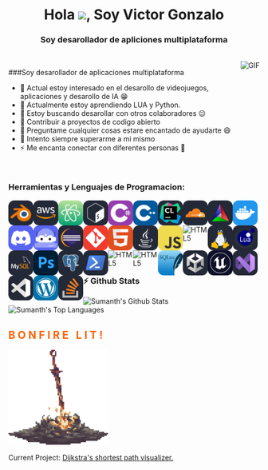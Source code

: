 <h1 align="center">Hola <img src="https://media.giphy.com/media/hvRJCLFzcasrR4ia7z/giphy.gif" width="35">, Soy Victor Gonzalo</h1>
<h3 align="center">Soy desarollador de apliciones multiplataforma</h3>

<br>

<img align="right" height="270px" alt="GIF" src="https://i.pinimg.com/originals/e4/26/70/e426702edf874b181aced1e2fa5c6cde.gif" />

###Soy desarollador de aplicaciones multiplataforma
- 🔭 Actual estoy interesado en el desarollo de videojuegos, aplicaciones y desarollo de IA :grin:
- 🌱 Actualmente estoy aprendiendo LUA y Python.
- 👯 Estoy buscando desarollar con otros colaboradores :wink:
- 🥅 Contribuir a proyectos de codigo abierto
- 💬 Preguntame cualquier cosas estare encantado de ayudarte :smile:
- 🧗 Intento siempre superarme a mi mismo
- ⚡ Me encanta conectar con diferentes personas :raised_hands:

<br>

### Herramientas y Lenguajes de Programacion: 

<img align="left" alt="HTML5" width="50px" src="https://github.com/tandpfun/skill-icons/raw/main/icons/Blender-Dark.svg"  />
<img align="left" alt="HTML5" width="50px" src="https://github.com/tandpfun/skill-icons/blob/main/icons/AWS-Dark.svg"  />
<img align="left" alt="HTML5" width="50px" src="https://github.com/tandpfun/skill-icons/blob/main/icons/Atom.svg"  />
<img align="left" alt="HTML5" width="50px" src="https://github.com/tandpfun/skill-icons/blob/main/icons/Bash-Dark.svg"  />
<img align="left" alt="HTML5" width="50px" src="https://github.com/tandpfun/skill-icons/blob/main/icons/CS.svg"  />
<img align="left" alt="HTML5" width="50px" src="https://github.com/tandpfun/skill-icons/blob/main/icons/CPP.svg"  />
<img align="left" alt="HTML5" width="50px" src="https://github.com/tandpfun/skill-icons/raw/main/icons/CLion-Dark.svg"  />
<img align="left" alt="HTML5" width="50px" src="https://github.com/tandpfun/skill-icons/raw/main/icons/Cloudflare-Dark.svg"  />
<img align="left" alt="HTML5" width="50px" src="https://github.com/tandpfun/skill-icons/raw/main/icons/CMake-Dark.svg"  />
<img align="left" alt="HTML5" width="50px" src="https://github.com/tandpfun/skill-icons/blob/main/icons/Docker.svg"  />
<img align="left" alt="HTML5" width="50px" src="https://github.com/tandpfun/skill-icons/raw/main/icons/Discord.svg"  />
<img align="left" alt="HTML5" width="50px" src="https://github.com/tandpfun/skill-icons/raw/main/icons/DiscordBots.svg"  />
<br>
<img align="left" alt="HTML5" width="50px" src="https://github.com/tandpfun/skill-icons/raw/main/icons/Eclipse-Dark.svg"  />
<img align="left" alt="HTML5" width="50px" src="https://github.com/tandpfun/skill-icons/blob/main/icons/Git.svg"  />
<img align="left" alt="HTML5" width="50px" src="https://github.com/tandpfun/skill-icons/raw/main/icons/HTML.svg"  />
<img align="left" alt="HTML5" width="50px" src="https://github.com/tandpfun/skill-icons/raw/main/icons/Java-Dark.svg"  />
<img align="left" alt="HTML5" width="50px" src="https://github.com/tandpfun/skill-icons/raw/main/icons/JavaScript.svg"  />
<img align="left" alt="HTML5" width="50px" src="https://github.com/tandpfun/skill-icons/raw/main/icons/Kali-Dark.svg"  />
<img align="left" alt="HTML5" width="50px" src="https://github.com/tandpfun/skill-icons/raw/main/icons/Linux-Dark.svg"  />
<img align="left" alt="HTML5" width="50px" src="https://github.com/tandpfun/skill-icons/raw/main/icons/Lua-Dark.svg"  />
<img align="left" alt="HTML5" width="50px" src="https://github.com/tandpfun/skill-icons/raw/main/icons/MySQL-Dark.svg"  />
<img align="left" alt="HTML5" width="50px" src="https://github.com/tandpfun/skill-icons/raw/main/icons/Photoshop.svg"  />
<img align="left" alt="HTML5" width="50px" src="https://github.com/tandpfun/skill-icons/raw/main/icons/PostgreSQL-Dark.svg"  />
<img align="left" alt="HTML5" width="50px" src="https://github.com/tandpfun/skill-icons/raw/main/icons/Powershell-Dark.svg"  />
<img align="left" alt="HTML5" width="50px" src="https://github.com/tandpfun/skill-icons/raw/main/icons/RedHat-Dark.svg"  />
<img align="left" alt="HTML5" width="50px" src="https://github.com/tandpfun/skill-icons/raw/main/icons/RobloxStudio.svg"  />
<img align="left" alt="HTML5" width="50px" src="https://github.com/tandpfun/skill-icons/raw/main/icons/SQLite.svg"  />
<img align="left" alt="HTML5" width="50px" src="https://github.com/tandpfun/skill-icons/raw/main/icons/Unity-Dark.svg"  />
<img align="left" alt="HTML5" width="50px" src="https://github.com/tandpfun/skill-icons/raw/main/icons/UnrealEngine.svg"  />
<img align="left" alt="HTML5" width="50px" src="https://github.com/tandpfun/skill-icons/raw/main/icons/VisualStudio-Dark.svg"  />
<img align="left" alt="HTML5" width="50px" src="https://github.com/tandpfun/skill-icons/raw/main/icons/VSCode-Dark.svg"  />
<img align="left" alt="HTML5" width="50px" src="https://github.com/tandpfun/skill-icons/raw/main/icons/Wordpress.svg"  />
<img align="left" alt="HTML5" width="50px" src="https://github.com/tandpfun/skill-icons/raw/main/icons/StackOverflow-Dark.svg"  />
<br>
<br>
<br>
<br>

<!--
<details>
  <summary>:zap: Github Stats</summary>
<p align='center'>
  <img align="center" src="https://github-readme-stats.vercel.app/api?username=Sumanth-Talluri&show_icons=true&title_color=fff&icon_color=79ff97&text_color=efefef&bg_color=24292e" alt="Lakshya's Github Stats">
</p>
<br>
<p align='center'>
  <img align="center" src="https://github-readme-stats.vercel.app/api/top-langs/?username=Sumanth-Talluri&show_icons=true&hide_border=true&theme=radical">
</p>
</details> -->


### :zap: Github Stats

  <img align="left" src="https://github-readme-stats.sumanth-talluri.vercel.app/api?username=Sumanth-Talluri&show_icons=true&title_color=fff&icon_color=79ff97&text_color=efefef&bg_color=24292e" alt="Sumanth's Github Stats" width="60%">
  
<img src="https://github-readme-stats.sumanth-talluri.vercel.app/api/top-langs/?username=Sumanth-Talluri&show_icons=true&hide_border=true&theme=radical" width="37%" alt="Sumanth's Top Languages">



<!-- stats
![GitHub stats](https://github-readme-stats.vercel.app/api?username=Sumanth-Talluri&show_icons=true&hide_border=true&theme=dark)
![Sumanth's github Programming stats](https://github-readme-stats.vercel.app/api/top-langs/?username=Sumanth-Talluri&show_icons=true&hide_border=true")-->

<!-- repos
<a href="https://github.com/Sumanth-Talluri/Readers-Cabin">
  <img align="left" src="https://github-readme-stats.vercel.app/api/pin/?username=Sumanth-Talluri&repo=Readers-Cabin&theme=dark" />
</a>
<a href="https://github.com/Sumanth-Talluri/JPMorgan-Chase-Virtual-Internship">
  <img align="left" src="https://github-readme-stats.vercel.app/api/pin/?username=Sumanth-Talluri&repo=JPMorgan-Chase-Virtual-Internship&theme=dark" />
</a>
<a href="https://github.com/Sumanth-Talluri/Python-for-Everybody-Specialization">
  <img align="left" src="https://github-readme-stats.vercel.app/api/pin/?username=Sumanth-Talluri&repo=Python-for-Everybody-Specialization&theme=dark" />
</a>
-->

<br>

 <b><h2 style="color: #fc6203">B O N F I R E &nbsp; L I T !</h2> </b>

<img src="https://raw.githubusercontent.com/TanZng/TanZng/master/assets/bonefire.gif" width="200"/>

Current Project: <a href="https://github.com/TanZng/dijkstras-shortest-path">Dijkstra's shortest path visualizer.</a>

